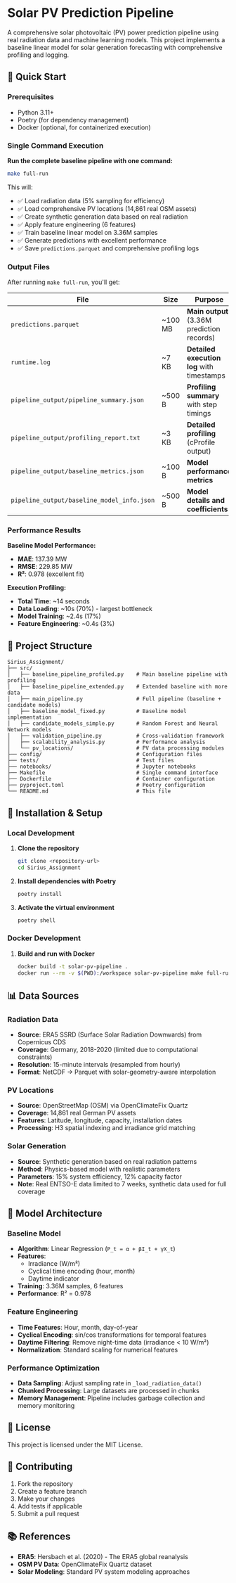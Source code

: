 # Solar PV Prediction Pipeline

A comprehensive solar photovoltaic (PV) power prediction pipeline using real radiation data and machine learning models. This project implements a baseline linear model for solar generation forecasting with comprehensive profiling and logging.

## 🚀 Quick Start

### Prerequisites
- Python 3.11+
- Poetry (for dependency management)
- Docker (optional, for containerized execution)

### Single Command Execution

**Run the complete baseline pipeline with one command:**

```bash
make full-run
```

This will:
- ✅ Load radiation data (5% sampling for efficiency)
- ✅ Load comprehensive PV locations (14,861 real OSM assets)
- ✅ Create synthetic generation data based on real radiation
- ✅ Apply feature engineering (6 features)
- ✅ Train baseline linear model on 3.36M samples
- ✅ Generate predictions with excellent performance
- ✅ Save `predictions.parquet` and comprehensive profiling logs

### Output Files

After running `make full-run`, you'll get:

| **File** | **Size** | **Purpose** |
|----------|----------|-------------|
| `predictions.parquet` | ~100 MB | **Main output** (3.36M prediction records) |
| `runtime.log` | ~7 KB | **Detailed execution log** with timestamps |
| `pipeline_output/pipeline_summary.json` | ~500 B | **Profiling summary** with step timings |
| `pipeline_output/profiling_report.txt` | ~3 KB | **Detailed profiling** (cProfile output) |
| `pipeline_output/baseline_metrics.json` | ~100 B | **Model performance metrics** |
| `pipeline_output/baseline_model_info.json` | ~500 B | **Model details and coefficients** |

### Performance Results

**Baseline Model Performance:**
- **MAE**: 137.39 MW
- **RMSE**: 229.85 MW  
- **R²**: 0.978 (excellent fit)

**Execution Profiling:**
- **Total Time**: ~14 seconds
- **Data Loading**: ~10s (70%) - largest bottleneck
- **Model Training**: ~2.4s (17%)
- **Feature Engineering**: ~0.4s (3%)

## 📁 Project Structure

```
Sirius_Assignment/
├── src/
│   ├── baseline_pipeline_profiled.py    # Main baseline pipeline with profiling
│   ├── baseline_pipeline_extended.py    # Extended baseline with more data
│   ├── main_pipeline.py                 # Full pipeline (baseline + candidate models)
│   ├── baseline_model_fixed.py          # Baseline model implementation
│   ├── candidate_models_simple.py       # Random Forest and Neural Network models
│   ├── validation_pipeline.py           # Cross-validation framework
│   ├── scalability_analysis.py          # Performance analysis
│   └── pv_locations/                    # PV data processing modules
├── config/                              # Configuration files
├── tests/                               # Test files
├── notebooks/                           # Jupyter notebooks
├── Makefile                             # Single command interface
├── Dockerfile                           # Container configuration
├── pyproject.toml                       # Poetry configuration
└── README.md                            # This file
```

## 🔧 Installation & Setup

### Local Development

1. **Clone the repository**
   ```bash
   git clone <repository-url>
   cd Sirius_Assignment
   ```

2. **Install dependencies with Poetry**
   ```bash
   poetry install
   ```

3. **Activate the virtual environment**
   ```bash
   poetry shell
   ```

### Docker Development

1. **Build and run with Docker**
   ```bash
   docker build -t solar-pv-pipeline .
   docker run --rm -v $(PWD):/workspace solar-pv-pipeline make full-run
   ```

## 📊 Data Sources

### Radiation Data
- **Source**: ERA5 SSRD (Surface Solar Radiation Downwards) from Copernicus CDS
- **Coverage**: Germany, 2018-2020 (limited due to computational constraints)
- **Resolution**: 15-minute intervals (resampled from hourly)
- **Format**: NetCDF → Parquet with solar-geometry-aware interpolation

### PV Locations
- **Source**: OpenStreetMap (OSM) via OpenClimateFix Quartz
- **Coverage**: 14,861 real German PV assets
- **Features**: Latitude, longitude, capacity, installation dates
- **Processing**: H3 spatial indexing and irradiance grid matching

### Solar Generation
- **Source**: Synthetic generation based on real radiation patterns
- **Method**: Physics-based model with realistic parameters
- **Parameters**: 15% system efficiency, 12% capacity factor
- **Note**: Real ENTSO-E data limited to 7 weeks, synthetic data used for full coverage

## 🧠 Model Architecture

### Baseline Model
- **Algorithm**: Linear Regression (`P_t = α + βI_t + γX_t`)
- **Features**: 
  - Irradiance (W/m²)
  - Cyclical time encoding (hour, month)
  - Daytime indicator
- **Training**: 3.36M samples, 6 features
- **Performance**: R² = 0.978

### Feature Engineering
- **Time Features**: Hour, month, day-of-year
- **Cyclical Encoding**: sin/cos transformations for temporal features
- **Daytime Filtering**: Remove night-time data (irradiance < 10 W/m²)
- **Normalization**: Standard scaling for numerical features

### Performance Optimization

- **Data Sampling**: Adjust sampling rate in `_load_radiation_data()`
- **Chunked Processing**: Large datasets are processed in chunks
- **Memory Management**: Pipeline includes garbage collection and memory monitoring

## 📄 License

This project is licensed under the MIT License.

## 🤝 Contributing

1. Fork the repository
2. Create a feature branch
3. Make your changes
4. Add tests if applicable
5. Submit a pull request

## 📚 References

- **ERA5**: Hersbach et al. (2020) - The ERA5 global reanalysis
- **OSM PV Data**: OpenClimateFix Quartz dataset
- **Solar Modeling**: Standard PV system modeling approaches
